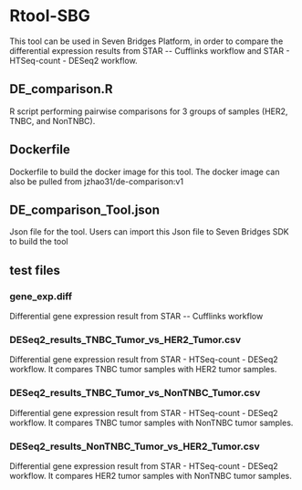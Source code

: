 # Rtool-SBG
This tool can be used in Seven Bridges Platform, in order to compare the differential expression results from STAR -- Cufflinks workflow and STAR - HTSeq-count - DESeq2 workflow. 

## DE_comparison.R
R script performing pairwise comparisons for 3 groups of samples (HER2, TNBC, and NonTNBC).

## Dockerfile
Dockerfile to build the docker image for this tool. The docker image can also be pulled from jzhao31/de-comparison:v1

## DE_comparison_Tool.json
Json file for the tool. Users can import this Json file to Seven Bridges SDK to build the tool

## test files
### gene_exp.diff
Differential gene expression result from STAR -- Cufflinks workflow

### DESeq2_results_TNBC_Tumor_vs_HER2_Tumor.csv
Differential gene expression result from STAR - HTSeq-count - DESeq2 workflow. It compares TNBC tumor samples with HER2 tumor samples.

### DESeq2_results_TNBC_Tumor_vs_NonTNBC_Tumor.csv
Differential gene expression result from STAR - HTSeq-count - DESeq2 workflow. It compares TNBC tumor samples with NonTNBC tumor samples.

### DESeq2_results_NonTNBC_Tumor_vs_HER2_Tumor.csv
Differential gene expression result from STAR - HTSeq-count - DESeq2 workflow. It compares HER2 tumor samples with NonTNBC tumor samples.
